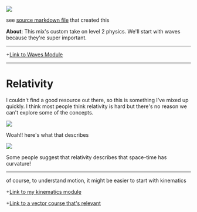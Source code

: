  [![](https://github.com/mixmix/hypermarkdown/raw/master/hypermarkdown_badge.png)](https://hypermarkdown.herokuapp.com)

see [source markdown file](https://github.com/mixmix/example-course/blob/master/mix-recipe.md) that created this



**About**: This mix's custom take on level 2 physics. We'll start with waves because they're super important.

---

+[Link to Waves Module](https://github.com/mixmix/example-course/blob/master/Waves.md)

---

Relativity
==========

I couldn't find a good resource out there, so this is something I've mixed up quickly. I think most people think relativity is hard but there's no reason we can't explore some of the concepts.

![](http://www.infinite-energy.com/images/cantrelleq2.jpg)

Woah!!  here's what that describes

![](http://i.space.com/images/i/000/021/853/i02/gravity-probe-b.jpg?1348009189)

Some people suggest that relativity describes that space-time has curvature!

---

of course, to understand motion, it might be easier to start with kinematics

+[Link to my kinematics module](https://github.com/mixmix/example-course/blob/master/kinematics.md)


+[Link to a vector course that's relevant](https://github.com/mixmix/example-course/blob/master/vectors.md)
